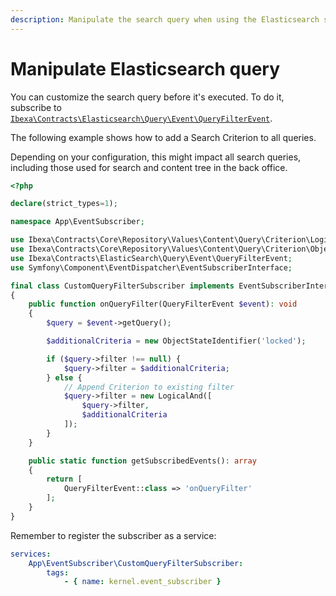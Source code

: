```yaml
---
description: Manipulate the search query when using the Elasticsearch search engine.
---
```


# Manipulate Elasticsearch query

You can customize the search query before it's executed.
To do it, subscribe to [`Ibexa\Contracts\Elasticsearch\Query\Event\QueryFilterEvent`](../../api/php_api/php_api_reference/classes/Ibexa-Contracts-Elasticsearch-Query-Event-QueryFilterEvent.html).

The following example shows how to add a Search Criterion to all queries.

Depending on your configuration, this might impact all search queries, including those used for search and content tree in the back office.

``` php hl_lines="34"
<?php

declare(strict_types=1);

namespace App\EventSubscriber;

use Ibexa\Contracts\Core\Repository\Values\Content\Query\Criterion\LogicalAnd;
use Ibexa\Contracts\Core\Repository\Values\Content\Query\Criterion\ObjectStateIdentifier;
use Ibexa\Contracts\ElasticSearch\Query\Event\QueryFilterEvent;
use Symfony\Component\EventDispatcher\EventSubscriberInterface;

final class CustomQueryFilterSubscriber implements EventSubscriberInterface
{
    public function onQueryFilter(QueryFilterEvent $event): void
    {
        $query = $event->getQuery();

        $additionalCriteria = new ObjectStateIdentifier('locked');

        if ($query->filter !== null) {
            $query->filter = $additionalCriteria;
        } else {
            // Append Criterion to existing filter
            $query->filter = new LogicalAnd([
                $query->filter,
                $additionalCriteria
            ]);
        }
    }

    public static function getSubscribedEvents(): array
    {
        return [
            QueryFilterEvent::class => 'onQueryFilter'
        ];
    }
}
```

Remember to register the subscriber as a service:

``` yaml
services:
    App\EventSubscriber\CustomQueryFilterSubscriber:
        tags:
            - { name: kernel.event_subscriber }
```
